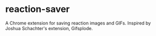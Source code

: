 # reaction-saver
A Chrome extension for saving reaction images and GIFs. Inspired by Joshua Schachter's extension, Gifsplode.

